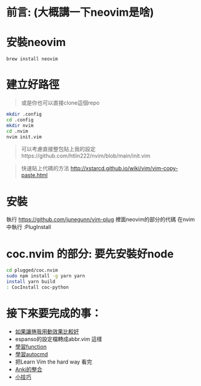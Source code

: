 # 前言: (大概講一下neovim是啥)
# 安裝neovim
`brew install neovim`
# 建立好路徑
> 或是你也可以直接clone這個repo
```sh
mkdir .config
cd .config
mkdir nvim
cd .nvim
nvim init.vim
```
> 可以考慮直接整包貼上我的設定https://github.com/htlin222/nvim/blob/main/init.vim

> 快速貼上代碼的方法 http://xstarcd.github.io/wiki/vim/vim-copy-paste.html

# 安裝
執行 https://github.com/junegunn/vim-plug 裡面neovim的部分的代碼
在nvim中執行 :PlugInstall

# coc.nvim 的部分: 要先安裝好node
```sh
cd plugged/coc.nvim
sudo npm install -g yarn yarn
install yarn build
: CocInstall coc-python
```

# 接下來要完成的事：
* [如果讓捲我用動效果比較好](如果讓捲我用動效果比較好.md) 
* espanso的設定檔轉成abbr.vim 這樣
* [學習function](學習function)
* [學習autocmd](學習autocmd.md)
* 把Learn Vim the hard way 看完
* [Anki的整合](Anki的整合)
* [小技巧](小技巧.md)

